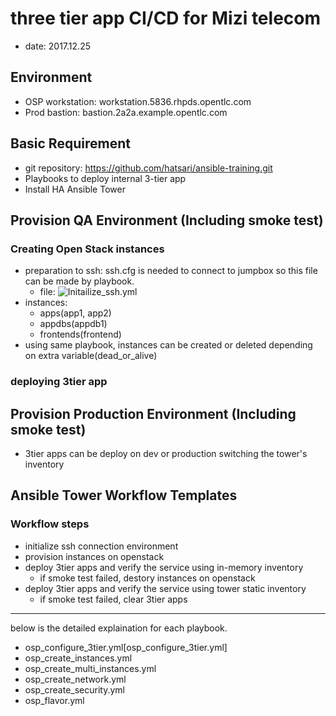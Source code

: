 # three tier app CI/CD for Mizi telecom
- date: 2017.12.25

## Environment
- OSP workstation: workstation.5836.rhpds.opentlc.com
- Prod bastion: bastion.2a2a.example.opentlc.com

## Basic Requirement
- git repository: https://github.com/hatsari/ansible-training.git
- Playbooks to deploy internal 3-tier app
- Install HA Ansible Tower

## Provision QA Environment (Including smoke test)
### Creating Open Stack instances
- preparation to ssh: ssh.cfg is needed to connect to jumpbox so this file can be made by playbook.
  - file: ![Initailize_ssh.yml](Initailize_ssh.yml)
- instances: 
  - apps(app1, app2)
  - appdbs(appdb1)
  - frontends(frontend)
- using same playbook, instances can be created or deleted depending on extra variable(dead_or_alive)
### deploying 3tier app

## Provision Production Environment (Including smoke test)
- 3tier apps can be deploy on dev or production switching the tower's inventory

## Ansible Tower Workflow Templates
### Workflow steps
  * initialize ssh connection environment
  * provision instances on openstack
  * deploy 3tier apps and verify the service using in-memory inventory
	* if smoke test failed, destory instances on openstack
  * deploy 3tier apps and verify the service using tower static inventory
    * if smoke test failed, clear 3tier apps 

-----
below is the detailed explaination for each playbook.

- osp_configure_3tier.yml[osp_configure_3tier.yml]
- osp_create_instances.yml
- osp_create_multi_instances.yml
- osp_create_network.yml
- osp_create_security.yml 
- osp_flavor.yml
